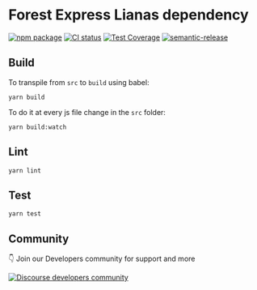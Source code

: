 # Forest Express Lianas dependency

[![npm package](https://badge.fury.io/js/forest-express.svg)](https://badge.fury.io/js/forest-express)
[![CI status](https://github.com/ForestAdmin/forest-express/workflows/.github/workflows/build.yml/badge.svg?branch=master)](https://github.com/ForestAdmin/forest-express/actions?query=branch%3Amaster)
[![Test Coverage](https://api.codeclimate.com/v1/badges/760886d5e81ea4095e90/test_coverage)](https://codeclimate.com/github/ForestAdmin/forest-express/test_coverage)
[![semantic-release](https://img.shields.io/badge/%20%20%F0%9F%93%A6%F0%9F%9A%80-semantic--release-e10079.svg)](https://github.com/semantic-release/semantic-release)

## Build

To transpile from `src` to `build` using babel:

`yarn build`

To do it at every js file change in the `src` folder:

`yarn build:watch`

## Lint

`yarn lint`

## Test

`yarn test`

## Community

👇 Join our Developers community for support and more

[![Discourse developers community](https://img.shields.io/discourse/posts?label=discourse&server=https%3A%2F%2Fcommunity.forestadmin.com)](https://community.forestadmin.com)
